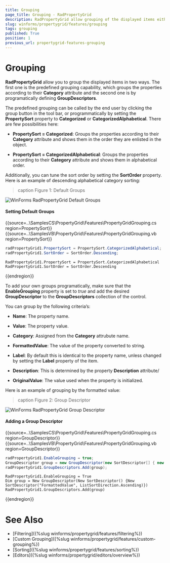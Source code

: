 ```yaml
---
title: Grouping
page_title: Grouping - RadPropertyGrid
description: RadPropertyGrid allow grouping of the displayed items either by the Category attribute or by adding group descriptors.
slug: winforms/propertygrid/features/grouping
tags: grouping
published: True
position: 1
previous_url: propertygrid-features-grouping
---
```


# Grouping

**RadPropertyGrid** allow you to group the displayed items in two ways. The first one is the predefined grouping capability, which groups the properties according to their __Category__ attribute and the second one is by programatically defining __GroupDescriptors__.

The predefined grouping can be called by the end user by clicking the group button in the tool bar, or programmatically by setting the __PropertySort__ property to __Categorized__ or __CategorizedAlphabetical__. There are few possibilities here:

* __PropertySort = Categorized__: Groups the properties according to their __Category__ attribute and shows them in the order they are enlisted in the object.

* __PropertySort = CategorizedAlphabetical__: Groups the properties according to their __Category__ attribute and shows them in alphabetical order.

Additionally, you can tune the sort order by setting the __SortOrder__ property. Here is an example of descending alphabetical category sorting:

>caption Figure 1: Default Groups

![WinForms RadPropertyGrid Default Groups](images/propertygrid-features-grouping001.png)

#### Setting Default Groups

{{source=..\SamplesCS\PropertyGrid\Features\PropertyGridGrouping.cs region=PropertySort}} 
{{source=..\SamplesVB\PropertyGrid\Features\PropertyGridGrouping.vb region=PropertySort}} 

````C#
radPropertyGrid1.PropertySort = PropertySort.CategorizedAlphabetical;
radPropertyGrid1.SortOrder = SortOrder.Descending;

````
````VB.NET
RadPropertyGrid1.PropertySort = PropertySort.CategorizedAlphabetical
RadPropertyGrid1.SortOrder = SortOrder.Descending

````

{{endregion}}

To add your own groups programatically, make sure that the __EnableGrouping__ property is set to *true* and add the desired __GroupDescriptor__ to the __GroupDescriptors__ collection of the control.

You can group by the following criteria’s: 

* __Name__: The property name.

* __Value__: The property value.

* __Category__: Assigned from the __Category__ attrubute name.

* __FormattedValue__: The value of the property converted to string.

* __Label__: By default this is identical to the property name, unless changed by setting the __Label__ property of the item.

* __Description__: This is determined by the property __Description__ attribute/

* __OriginalValue__: The value used when the property is initialized.

Here is an example of grouping by the formatted value:

>caption Figure 2: Group Descriptor

![WinForms RadPropertyGrid Group Descriptor](images/propertygrid-features-grouping002.png) 

#### Adding a Group Descriptor

{{source=..\SamplesCS\PropertyGrid\Features\PropertyGridGrouping.cs region=GroupDescriptor}} 
{{source=..\SamplesVB\PropertyGrid\Features\PropertyGridGrouping.vb region=GroupDescriptor}} 

````C#
radPropertyGrid1.EnableGrouping = true;
GroupDescriptor group = new GroupDescriptor(new SortDescriptor[] { new SortDescriptor("FormattedValue", ListSortDirection.Ascending) });
radPropertyGrid1.GroupDescriptors.Add(group);

````
````VB.NET
RadPropertyGrid1.EnableGrouping = True
Dim group = New GroupDescriptor(New SortDescriptor() {New SortDescriptor("FormattedValue", ListSortDirection.Ascending)})
RadPropertyGrid1.GroupDescriptors.Add(group)

````

{{endregion}}

# See Also

* [Filtering]({%slug winforms/propertygrid/features/filtering%})
* [Custom Grouping]({%slug winforms/propertygrid/features/custom-grouping%})
* [Sorting]({%slug winforms/propertygrid/features/sorting%})
* [Editors]({%slug winforms/propertygrid/editors/overview%})
